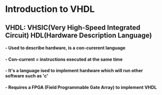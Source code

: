 # **Introduction to VHDL**
## VHDL: VHSIC(Very High-Speed Integrated Circuit) HDL(Hardware Description Language)

#### - Used to describe hardware, is a con-curerent language
#### - Con-current = instructions executed at the same time
#### - It's a language ised to implement hardware which will run other software such as 'c'
#### - Requires a FPGA (Field Programmable Gate Array) to implement VHDL
